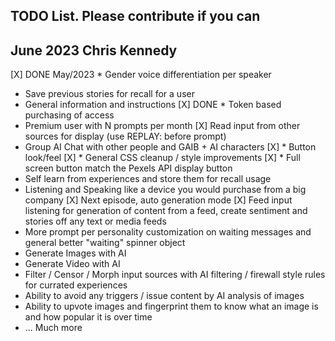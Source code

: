 ## TODO List. Please contribute if you can

## June 2023 Chris Kennedy

[X] DONE May/2023 * Gender voice differentiation per speaker
* Save previous stories for recall for a user
* General information and instructions
[X] DONE * Token based purchasing of access
* Premium user with N prompts per month
[X] Read input from other sources for display (use REPLAY: before prompt)
* Group AI Chat with other people and GAIB + AI characters
[X] * Button look/feel
[X] * General CSS cleanup / style improvements
[X] * Full screen button match the Pexels API display button
* Self learn from experiences and store them for recall usage
* Listening and Speaking like a device you would purchase from a big company
[X] Next episode, auto generation mode
[X] Feed input listening for generation of content from a feed, create sentiment and stories off any text or media feeds
* More prompt per personality customization on waiting messages and general better "waiting" spinner object
* Generate Images with AI
* Generate Video with AI
* Filter / Censor / Morph input sources with AI filtering / firewall style rules for currated experiences
* Ability to avoid any triggers / issue content by AI analysis of images
* Ability to upvote images and fingerprint them to know what an image is and how popular it is over time
* ... Much more
